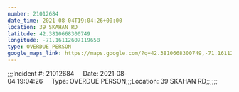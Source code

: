 ```yaml
---
number: 21012684
date_time: 2021-08-04T19:04:26+00:00
location: 39 SKAHAN RD
latitude: 42.3810668300749
longitude: -71.16112607119658
type: OVERDUE PERSON
google_maps_link: https://maps.google.com/?q=42.3810668300749,-71.16112607119658
---
```


;;;Incident #: 21012684     Date: 2021‐08‐04 19:04:26     Type: OVERDUE PERSON;;;Location: 39 SKAHAN RD;;;;;;
